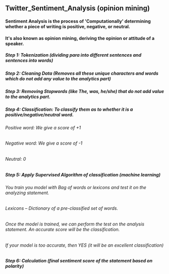 ## Twitter_Sentiment_Analysis (opinion mining)
 
#### Sentiment Analysis is the process of 'Computationally' determining whether a piece of writing is positive, negative, or neutral.
#### It's also known as opinion mining, deriving the opinion or attitude of a speaker.

##### Step 1: Tokenization (dividing para into different sentences and sentences into words)
##### Step 2: Cleaning Data (Removes all these unique characters and words which do not add any value to the analytics part)
##### Step 3: Removing Stopwords (like The, was, he/she) that do not add value to the analytics part.
##### Step 4: Classification: To classify them as to whether it is a positive/negative/neutral word.
###### Positive word: We give a score of +1
###### Negative word: We give a score of -1
###### Neutral: 0
##### Step 5: Apply Supervised Algorithm of classification (machine learning)
###### You train you model with Bag of words or lexicons and test it on the analyzing statement.
###### Lexicons – Dictionary of a pre-classified set of words.
###### Once the model is trained, we can perform the test on the analysis statement. An accurate score will be the classification.
###### If your model is too accurate, then YES (it will be an excellent classification)
##### Step 6: Calculation (final sentiment score of the statement based on polarity)

